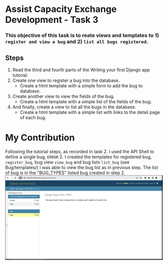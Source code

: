 # Assist Capacity Exchange Development - Task 3

### This objective of this task is to reate views and templates to 1) `register and view a bug` and 2) `list all bugs registered`.

## Steps
1. Read the third and fourth parts of the Writing your first Django app tutorial.
2. Create one view to register a bug into the database.
   * Create a html template with a simple form to add the bug to database.
3. Create another view to view the fields of the bug.
   * Create a html template with a simple list of the fields of the bug.
4. And finally, create a view to list all the bugs in the database.
   * Create a html template with a simple list with links to the detail page of each bug.

# My Contribution
Following the tutorial steps, as recorded in task 2. I used the API Shell to define a single bug, `ERROR`
2. I created the templates for registered bug, `register_bug`, bug view `view_bug` and bug lists `list_bug` (see Bug/templates/)
I was able to view the bug list as in previous step. The list of bug is in the "BUG_TYPES" listed bug created in step 2. 
![Image](https://github.com/PaulaGweke/Outreachy_Contributions/blob/main/T347253/django_task3.png) 
